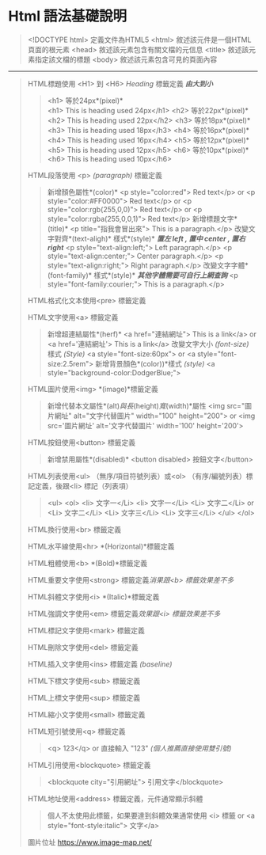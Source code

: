 # Html 語法基礎說明
>  &lt;!DOCTYPE html&gt;  定義文件為HTML5
>  &lt;html&gt;  敘述該元件是一個HTML頁面的根元素
>  &lt;head&gt;  敘述該元素包含有關文檔的元信息
>  &lt;title&gt;  敘述該元素指定該文檔的標題
>  &lt;body&gt;  敘述該元素包含可見的頁面內容
* * *
>  HTML標題使用 &lt;H1&gt;  到 &lt;H6&gt;  *Heading* 標籤定義 ***由大到小***
>>  &lt;h1&gt;  等於24px*(pixel)*      
>>  &lt;h1&gt; This is heading used 24px&lt;/h1&gt; 
>>  &lt;h2&gt;  等於22px*(pixel)*      
>>  &lt;h2&gt; This is heading used 22px&lt;/h2&gt; 
>>  &lt;h3&gt;  等於18px*(pixel)*      
>>  &lt;h3&gt; This is heading used 18px&lt;/h3&gt; 
>>  &lt;h4&gt;  等於16px*(pixel)*      
>>  &lt;h4&gt; This is heading used 16px&lt;/h4&gt; 
>>  &lt;h5&gt;  等於12px*(pixel)*     
>>  &lt;h5&gt; This is heading used 12px&lt;/h5&gt; 
>>  &lt;h6&gt;  等於10px*(pixel)*
>>  &lt;h6&gt; This is heading used 10px&lt;/h6&gt; 
> 
>  HTML段落使用 &lt;p&gt;  *(paragraph)* 標籤定義
>>  新增顏色屬性*(color)*
>>  &lt;p style="color:red"&gt; Red text&lt;/p&gt;  or &lt;p style="color:#FF0000"&gt; Red text&lt;/p&gt;  or &lt;p style="color:rgb(255,0,0)"&gt; Red text&lt;/p&gt;  or &lt;p style="color:rgba(255,0,0,1)"&gt; Red text&lt;/p&gt; 
>>  新增標題文字*(title)*
>>  &lt;p title="指我會冒出來"&gt; This is a paragraph.&lt;/p&gt; 
>>  改變文字對齊*(text-aligh)* 樣式*(style)* ***置左 left , 置中 center , 置右 right***
>>  &lt;p style="text-align:left;"&gt; Left paragraph.&lt;/p&gt; 
>>  &lt;p style="text-align:center;"&gt; Center paragraph.&lt;/p&gt; 
>>  &lt;p style="text-align:right;"&gt; Right paragraph.&lt;/p&gt; 
>>  改變文字字體*(font-family)* 樣式*(style)* ***其他字體需要可自行上網查詢***
>>  &lt;p style="font-family:courier;"&gt; This is a paragraph.&lt;/p&gt; 
>>  
>  HTML格式化文本使用&lt;pre&gt; 標籤定義
> 
>  HTML文字使用&lt;a&gt; 標籤定義
>>  新增超連結屬性*(herf)* 
>>  &lt;a href="連結網址"&gt; This is a link&lt;/a&gt;  or &lt;a href='連結網址'&gt; This is a link&lt;/a&gt; 
>>  改變文字大小 *(font-size)* 樣式 *(Style)*
>>  &lt;a style="font-size:60px"&gt;  or &lt;a style="font-size:2.5rem"&gt; 
>>  新增背景顏色*(color))*樣式 *(style)*
>>  &lt;a style="background-color:DodgerBlue;"&gt;  
>> 
>  HTML圖片使用&lt;img&gt; *(image)*標籤定義
>>  新增代替本文屬性*(alt)*與長*(height)*寬*(width)*屬性
>>  &lt;img src="圖片網址" alt="文字代替圖片" width="100" height="200"&gt;  or &lt;img src='圖片網址' alt='文字代替圖片' width='100' height='200'&gt; 
>> 
>  HTML按鈕使用&lt;button&gt; 標籤定義
>>  新增禁用屬性*(disabled)*
>>  &lt;button disabled&gt; 按鈕文字&lt;/button&gt;  
>> 
>  HTML列表使用&lt;ul&gt;  （無序/項目符號列表）或&lt;ol&gt; （有序/編號列表）標記定義，後跟&lt;li&gt;  標記（列表項）
>>  &lt;ul&gt;                              &lt;ol&gt; 
>>       &lt;li&gt; 文字一&lt;/Li&gt;                   &lt;li&gt; 文字一&lt;/Li&gt; 
>>       &lt;Li&gt; 文字二&lt;/Li&gt;       or          &lt;Li&gt; 文字二&lt;/Li&gt; 
>>       &lt;Li&gt; 文字三&lt;/Li&gt;                   &lt;Li&gt; 文字三&lt;/Li&gt; 
>>  &lt;/ul&gt;                             &lt;/ol&gt; 
>> 
>  HTML換行使用&lt;br&gt; 標籤定義
> 
>  HTML水平線使用&lt;hr&gt; *(Horizontal)*標籤定義
> 
>  HTML粗體使用&lt;b&gt; *(Bold)*標籤定義
> 
>  HTML重要文字使用&lt;strong&gt; 標籤定義*消果跟&lt;b&gt; 標籤效果差不多*
> 
>  HTML斜體文字使用&lt;i&gt; *(Italic)*標籤定義
> 
>  HTML強調文字使用&lt;em&gt; 標籤定義*效果跟&lt;i&gt; 標籤效果差不多*
> 
>  HTML標記文字使用&lt;mark&gt; 標籤定義
> 
>  HTML刪除文字使用&lt;del&gt; 標籤定義
> 
>  HTML插入文字使用&lt;ins&gt; 標籤定義 *(baseline)*
> 
>  HTML下標文字使用&lt;sub&gt; 標籤定義
> 
>  HTML上標文字使用&lt;sup&gt; 標籤定義
> 
>  HTML縮小文字使用&lt;small&gt; 標籤定義
> 
>  HTML短引號使用&lt;q&gt; 標籤定義
>>  &lt;q&gt; 123&lt;/q&gt;  or 直接輸入 "123" *(個人推薦直接使用雙引號)*
>> 
>  HTML引用使用&lt;blockquote&gt; 標籤定義
>>  &lt;blockquote city="引用網址"&gt; 引用文字&lt;/blockquote&gt; 
>> 
>  HTML地址使用&lt;address&gt; 標籤定義，元件通常顯示斜體
>>  個人不太使用此標籤，如果要達到斜體效果通常使用
>>  &lt;i&gt; 標籤 or &lt;a style="font-style:italic"&gt; 文字&lt;/a&gt; 
>> 
> 圖片位址 https://www.image-map.net/
